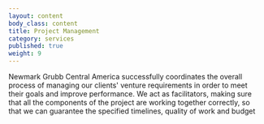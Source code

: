 ```yaml
---
layout: content
body_class: content
title: Project Management
category: services
published: true
weight: 9
---
```

Newmark Grubb Central America successfully coordinates the overall process of managing our clients' venture requirements in order to meet their goals and improve performance. We act as facilitators, making sure that all the components of the project are working together correctly, so that we can guarantee the specified timelines, quality of work and budget
